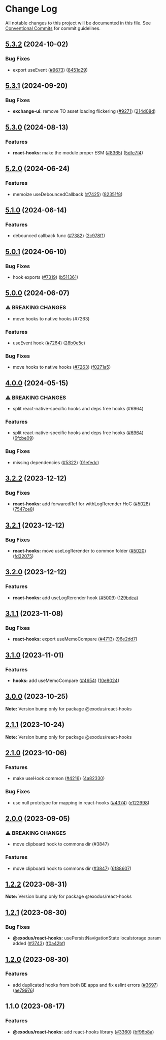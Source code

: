 # Change Log

All notable changes to this project will be documented in this file.
See [Conventional Commits](https://conventionalcommits.org) for commit guidelines.

## [5.3.2](https://github.com/ExodusMovement/exodus-hydra/compare/@exodus/react-hooks@5.3.1...@exodus/react-hooks@5.3.2) (2024-10-02)

### Bug Fixes

- export useEvent ([#9673](https://github.com/ExodusMovement/exodus-hydra/issues/9673)) ([8451d29](https://github.com/ExodusMovement/exodus-hydra/commit/8451d2940e6280d42b2a6f5641843837c8b4e6b7))

## [5.3.1](https://github.com/ExodusMovement/exodus-hydra/compare/@exodus/react-hooks@5.3.0...@exodus/react-hooks@5.3.1) (2024-09-20)

### Bug Fixes

- **exchange-ui:** remove TO asset loading flickering ([#9271](https://github.com/ExodusMovement/exodus-hydra/issues/9271)) ([214d08d](https://github.com/ExodusMovement/exodus-hydra/commit/214d08d8b5db44237a222b294d8089af208c8abb))

## [5.3.0](https://github.com/ExodusMovement/exodus-hydra/compare/@exodus/react-hooks@5.2.0...@exodus/react-hooks@5.3.0) (2024-08-13)

### Features

- **react-hooks:** make the module proper ESM ([#8365](https://github.com/ExodusMovement/exodus-hydra/issues/8365)) ([5dfe7f4](https://github.com/ExodusMovement/exodus-hydra/commit/5dfe7f48eb7cb0a6eaeb4b2bb9ccc74446aca76b))

## [5.2.0](https://github.com/ExodusMovement/exodus-hydra/compare/@exodus/react-hooks@5.1.0...@exodus/react-hooks@5.2.0) (2024-06-24)

### Features

- memoize useDebouncedCallback ([#7425](https://github.com/ExodusMovement/exodus-hydra/issues/7425)) ([82351f8](https://github.com/ExodusMovement/exodus-hydra/commit/82351f8b1cedcf8c3a923fc0f6f79e732d4a96b4))

## [5.1.0](https://github.com/ExodusMovement/exodus-hydra/compare/@exodus/react-hooks@5.0.1...@exodus/react-hooks@5.1.0) (2024-06-14)

### Features

- debounced callback func ([#7382](https://github.com/ExodusMovement/exodus-hydra/issues/7382)) ([2c978f1](https://github.com/ExodusMovement/exodus-hydra/commit/2c978f14c4ede02853bdb5ca50f1e62463806eee))

## [5.0.1](https://github.com/ExodusMovement/exodus-hydra/compare/@exodus/react-hooks@5.0.0...@exodus/react-hooks@5.0.1) (2024-06-10)

### Bug Fixes

- hook exports ([#7319](https://github.com/ExodusMovement/exodus-hydra/issues/7319)) ([b511361](https://github.com/ExodusMovement/exodus-hydra/commit/b511361be8dfb9e0e90010106b9de9cc95f47a43))

## [5.0.0](https://github.com/ExodusMovement/exodus-hydra/compare/@exodus/react-hooks@4.0.0...@exodus/react-hooks@5.0.0) (2024-06-07)

### ⚠ BREAKING CHANGES

- move hooks to native hooks (#7263)

### Features

- useEvent hook ([#7264](https://github.com/ExodusMovement/exodus-hydra/issues/7264)) ([28b0e5c](https://github.com/ExodusMovement/exodus-hydra/commit/28b0e5cd0d8fa3cc298adab4b159f634f3b439e9))

### Bug Fixes

- move hooks to native hooks ([#7263](https://github.com/ExodusMovement/exodus-hydra/issues/7263)) ([f0271a5](https://github.com/ExodusMovement/exodus-hydra/commit/f0271a5ac39de2cbca81043d32728f3a347f747a))

## [4.0.0](https://github.com/ExodusMovement/exodus-hydra/compare/@exodus/react-hooks@3.2.2...@exodus/react-hooks@4.0.0) (2024-05-15)

### ⚠ BREAKING CHANGES

- split react-native-specific hooks and deps free hooks (#6964)

### Features

- split react-native-specific hooks and deps free hooks ([#6964](https://github.com/ExodusMovement/exodus-hydra/issues/6964)) ([6fcbe09](https://github.com/ExodusMovement/exodus-hydra/commit/6fcbe090c5b6da719b3b64a81face7647a26b3ed))

### Bug Fixes

- missing dependencies ([#5322](https://github.com/ExodusMovement/exodus-hydra/issues/5322)) ([01efedc](https://github.com/ExodusMovement/exodus-hydra/commit/01efedc7508fb14925277fdcd388afb721ac3dd1))

## [3.2.2](https://github.com/ExodusMovement/exodus-hydra/compare/@exodus/react-hooks@3.2.1...@exodus/react-hooks@3.2.2) (2023-12-12)

### Bug Fixes

- **react-hooks:** add forwaredRef for withLogRerender HoC ([#5028](https://github.com/ExodusMovement/exodus-hydra/issues/5028)) ([7547ce8](https://github.com/ExodusMovement/exodus-hydra/commit/7547ce8326baf543175e8b1c01e213e76bf24566))

## [3.2.1](https://github.com/ExodusMovement/exodus-hydra/compare/@exodus/react-hooks@3.2.0...@exodus/react-hooks@3.2.1) (2023-12-12)

### Bug Fixes

- **react-hooks:** move useLogRerender to common folder ([#5020](https://github.com/ExodusMovement/exodus-hydra/issues/5020)) ([fd32075](https://github.com/ExodusMovement/exodus-hydra/commit/fd32075dcb7b77c2bd6e6064e1acca948348b17f))

## [3.2.0](https://github.com/ExodusMovement/exodus-hydra/compare/@exodus/react-hooks@3.1.1...@exodus/react-hooks@3.2.0) (2023-12-12)

### Features

- **react-hooks:** add useLogRerender hook ([#5009](https://github.com/ExodusMovement/exodus-hydra/issues/5009)) ([129bdca](https://github.com/ExodusMovement/exodus-hydra/commit/129bdcaec071a4c83a9e43f70e4eec493926c2a7))

## [3.1.1](https://github.com/ExodusMovement/exodus-hydra/compare/@exodus/react-hooks@3.1.0...@exodus/react-hooks@3.1.1) (2023-11-08)

### Bug Fixes

- **react-hooks:** export useMemoCompare ([#4713](https://github.com/ExodusMovement/exodus-hydra/issues/4713)) ([96e2dd7](https://github.com/ExodusMovement/exodus-hydra/commit/96e2dd73d4410c59c59ab2009e208015802781c0))

## [3.1.0](https://github.com/ExodusMovement/exodus-hydra/compare/@exodus/react-hooks@3.0.0...@exodus/react-hooks@3.1.0) (2023-11-01)

### Features

- **hooks:** add useMemoCompare ([#4654](https://github.com/ExodusMovement/exodus-hydra/issues/4654)) ([10e8024](https://github.com/ExodusMovement/exodus-hydra/commit/10e8024f2f0aa7acb55178d1203970d533879f81))

## [3.0.0](https://github.com/ExodusMovement/exodus-hydra/compare/@exodus/react-hooks@2.1.1...@exodus/react-hooks@3.0.0) (2023-10-25)

**Note:** Version bump only for package @exodus/react-hooks

## [2.1.1](https://github.com/ExodusMovement/exodus-hydra/compare/@exodus/react-hooks@2.1.0...@exodus/react-hooks@2.1.1) (2023-10-24)

**Note:** Version bump only for package @exodus/react-hooks

## [2.1.0](https://github.com/ExodusMovement/exodus-hydra/compare/@exodus/react-hooks@2.0.0...@exodus/react-hooks@2.1.0) (2023-10-06)

### Features

- make useHook common ([#4216](https://github.com/ExodusMovement/exodus-hydra/issues/4216)) ([4a82330](https://github.com/ExodusMovement/exodus-hydra/commit/4a8233030b03d67b763c3a4a52b4682b8c007056))

### Bug Fixes

- use null prototype for mapping in react-hooks ([#4374](https://github.com/ExodusMovement/exodus-hydra/issues/4374)) ([e122998](https://github.com/ExodusMovement/exodus-hydra/commit/e1229986eaa982ef9f2e5a849165afb8308d6aac))

## [2.0.0](https://github.com/ExodusMovement/exodus-hydra/compare/@exodus/react-hooks@1.2.2...@exodus/react-hooks@2.0.0) (2023-09-05)

### ⚠ BREAKING CHANGES

- move clipboard hook to commons dir (#3847)

### Features

- move clipboard hook to commons dir ([#3847](https://github.com/ExodusMovement/exodus-hydra/issues/3847)) ([6f88607](https://github.com/ExodusMovement/exodus-hydra/commit/6f88607a952d239d5d435f679b1d4d366d632668))

## [1.2.2](https://github.com/ExodusMovement/exodus-hydra/compare/@exodus/react-hooks@1.2.1...@exodus/react-hooks@1.2.2) (2023-08-31)

**Note:** Version bump only for package @exodus/react-hooks

## [1.2.1](https://github.com/ExodusMovement/exodus-hydra/compare/@exodus/react-hooks@1.2.0...@exodus/react-hooks@1.2.1) (2023-08-30)

### Bug Fixes

- **@exodus/react-hooks:** usePersistNavigationState localstorage param added ([#3743](https://github.com/ExodusMovement/exodus-hydra/issues/3743)) ([f0a42bf](https://github.com/ExodusMovement/exodus-hydra/commit/f0a42bf0b7d1286acaea14d2d3a20773765f96a9))

## [1.2.0](https://github.com/ExodusMovement/exodus-hydra/compare/@exodus/react-hooks@1.1.0...@exodus/react-hooks@1.2.0) (2023-08-30)

### Features

- add duplicated hooks from both BE apps and fix eslint errors ([#3697](https://github.com/ExodusMovement/exodus-hydra/issues/3697)) ([ae79976](https://github.com/ExodusMovement/exodus-hydra/commit/ae7997609e7809082de4e223734f558cc7bf0f28))

## 1.1.0 (2023-08-17)

### Features

- **@exodus/react-hooks:** add react-hooks library ([#3360](https://github.com/ExodusMovement/exodus-hydra/issues/3360)) ([bf96b8a](https://github.com/ExodusMovement/exodus-hydra/commit/bf96b8a0e7369ce40ad730e586930e5f939bf1af))
